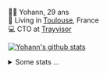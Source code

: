 <p>
  👨🏻 <bold>Yohann</bold>, 29 ans<br/>
  💼 Living in <a href="https://www.google.com/maps?q=toulouse">Toulouse</a>, France<br/>
  💻 CTO at <a href="https://trayvisor.com/">Trayvisor</a><br/>
</p>

<a href="https://github.com/anuraghazra/github-readme-stats"><img align="center" src="https://github-readme-stats-dviw-8taegaswk-yohann84ls-projects.vercel.app//api?username=yohann84L&show_icons=true&include_all_commits=true" alt="Yohann's github stats" /> </a>


<details>
  <summary>Some stats ...</summary><br/>
  

<!--START_SECTION:waka-->
![Code Time](http://img.shields.io/badge/Code%20Time-1%2C226%20hrs%2025%20mins-blue)

![Profile Views](http://img.shields.io/badge/Profile%20Views-0-blue)

**🐱 My GitHub Data** 

> 📦 440.9 kB Used in GitHub's Storage 
 > 
> 🏆 287 Contributions in the Year 2025
 > 
> 🚫 Not Opted to Hire
 > 
> 📜 26 Public Repositories 
 > 
> 🔑 21 Private Repositories 
 > 
**I'm an Early 🐤** 

```text
🌞 Morning                20613 commits       ████████░░░░░░░░░░░░░░░░░   30.39 % 
🌆 Daytime                38899 commits       ██████████████░░░░░░░░░░░   57.34 % 
🌃 Evening                8187 commits        ███░░░░░░░░░░░░░░░░░░░░░░   12.07 % 
🌙 Night                  136 commits         ░░░░░░░░░░░░░░░░░░░░░░░░░   00.20 % 
```
📅 **I'm Most Productive on Wednesday** 

```text
Monday                   12710 commits       █████░░░░░░░░░░░░░░░░░░░░   18.74 % 
Tuesday                  12716 commits       █████░░░░░░░░░░░░░░░░░░░░   18.75 % 
Wednesday                14216 commits       █████░░░░░░░░░░░░░░░░░░░░   20.96 % 
Thursday                 13811 commits       █████░░░░░░░░░░░░░░░░░░░░   20.36 % 
Friday                   13099 commits       █████░░░░░░░░░░░░░░░░░░░░   19.31 % 
Saturday                 463 commits         ░░░░░░░░░░░░░░░░░░░░░░░░░   00.68 % 
Sunday                   820 commits         ░░░░░░░░░░░░░░░░░░░░░░░░░   01.21 % 
```


📊 **This Week I Spent My Time On** 

```text
🕑︎ Time Zone: Europe/Paris

💬 Programming Languages: 
JavaScript               47 mins             █████████░░░░░░░░░░░░░░░░   35.88 % 
Python                   43 mins             ████████░░░░░░░░░░░░░░░░░   32.34 % 
HTTP Request             36 mins             ███████░░░░░░░░░░░░░░░░░░   27.20 % 
Other                    6 mins              █░░░░░░░░░░░░░░░░░░░░░░░░   04.58 % 

🔥 Editors: 
Zed                      1 hr 39 mins        ███████████████████░░░░░░   74.65 % 
Postman                  31 mins             ██████░░░░░░░░░░░░░░░░░░░   23.58 % 
Notes                    2 mins              ░░░░░░░░░░░░░░░░░░░░░░░░░   01.77 % 

💻 Operating System: 
Mac                      2 hrs 13 mins       █████████████████████████   100.00 % 
```

**I Mostly Code in Python** 

```text
Python                   25 repos            ██████████████░░░░░░░░░░░   54.35 % 
Jupyter Notebook         4 repos             ██░░░░░░░░░░░░░░░░░░░░░░░   08.70 % 
JavaScript               3 repos             ██░░░░░░░░░░░░░░░░░░░░░░░   06.52 % 
HTML                     2 repos             █░░░░░░░░░░░░░░░░░░░░░░░░   04.35 % 
Shell                    1 repo              █░░░░░░░░░░░░░░░░░░░░░░░░   02.17 % 
```




 Last Updated on 21/03/2025 00:39:04 UTC
<!--END_SECTION:waka-->
